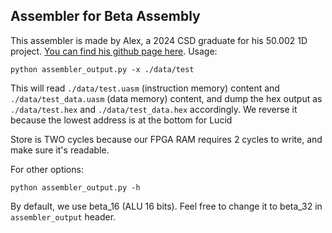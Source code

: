 ## Assembler for Beta Assembly

This assembler is made by Alex, a 2024 CSD graduate for his 50.002 1D project. [You can find his github page here](https://github.com/aleextw).
Usage:

```
python assembler_output.py -x ./data/test
```

This will read `./data/test.uasm` (instruction memory) content and `./data/test_data.uasm` (data memory) content, and dump the hex output as `./data/test.hex` and `./data/test_data.hex` accordingly. We reverse it because the lowest address is at the bottom for Lucid

Store is TWO cycles because our FPGA RAM requires 2 cycles to write, and make sure it's readable.

For other options:

```
python assembler_output.py -h
```

By default, we use beta_16 (ALU 16 bits). Feel free to change it to beta_32 in `assembler_output` header.
